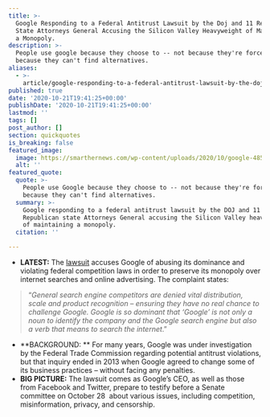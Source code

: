 ```yaml
---
title: >-
  Google Responding to a Federal Antitrust Lawsuit by the Doj and 11 Republican
  State Attorneys General Accusing the Silicon Valley Heavyweight of Maintaining
  a Monopoly.
description: >-
  People use google because they choose to -- not because they're forced to or
  because they can't find alternatives.
aliases:
  - >-
    article/google-responding-to-a-federal-antitrust-lawsuit-by-the-doj-and-11-republican-state-attorneys-general-accusing-the-silicon-valley-heavyweight-of-maintaining-a-monopoly/
published: true
date: '2020-10-21T19:41:25+00:00'
publishDate: '2020-10-21T19:41:25+00:00'
lastmod: ''
tags: []
post_author: []
section: quickquotes
is_breaking: false
featured_image:
  image: https://smarthernews.com/wp-content/uploads/2020/10/google-485611_640.png
  alt: ''
featured_quote:
  quote: >-
    People use Google because they choose to -- not because they're forced to or
    because they can't find alternatives.
  summary: >-
    Google responding to a federal antitrust lawsuit by the DOJ and 11
    Republican state Attorneys General accusing the Silicon Valley heavyweight
    of maintaining a monopoly.
  citation: ''

---
```

*   **LATEST:** The [lawsuit](https://assets.documentcloud.org/documents/7273457/10-20-20-US-v-Google-Complaint.pdf) accuses Google of abusing its dominance and violating federal competition laws in order to preserve its monopoly over internet searches and online advertising. The complaint states:

> “_General search engine competitors are denied vital distribution, scale and product recognition – ensuring they have no real chance to challenge Google. Google is so dominant that ‘Google’ is not only a noun to identify the company and the Google search engine but also a verb that means to search the internet_.”

*   **BACKGROUND: ** For many years, Google was under investigation by the Federal Trade Commission regarding potential antitrust violations, but that inquiry ended in 2013 when Google agreed to change some of its business practices – without facing any penalties.
*   **BIG PICTURE:** The lawsuit comes as Google’s CEO, as well as those from Facebook and Twitter, prepare to testify before a Senate committee on October 28  about various issues, including competition, misinformation, privacy, and censorship.